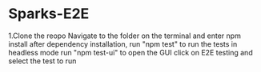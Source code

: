 # Sparks-E2E
1.Clone the reopo
Navigate to the folder on the terminal and enter npm install
after dependency installation, run "npm test" to run the tests in headless mode
run "npm test-ui" to open the GUI
click on E2E testing and select the test to run
